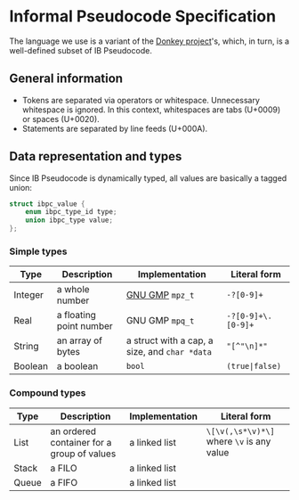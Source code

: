 # Informal Pseudocode Specification

The language we use is a variant of the [Donkey
project](https://github.com/linxuanm/donkey)'s, which, in turn, is a
well-defined subset of IB Pseudocode.

## General information

* Tokens are separated via operators or whitespace. Unnecessary whitespace is
  ignored. In this context, whitespaces are tabs (U+0009) or spaces (U+0020).
* Statements are separated by line feeds (U+000A).

## Data representation and types

Since IB Pseudocode is dynamically typed, all values are basically a tagged
union:
```c
struct ibpc_value {
	enum ibpc_type_id type;
	union ibpc_type value;
};
```

### Simple types

| Type    | Description             | Implementation                                | Literal form       |
| ----    | -----------             | --------------                                | ------------       |
| Integer | a whole number          | [GNU GMP](https://gmplib.org) `mpz_t`         | `-?[0-9]+`         |
| Real    | a floating point number | GNU GMP `mpq_t`                               | `-?[0-9]+\.[0-9]+` |
| String  | an array of bytes       | a struct with a cap, a size, and `char *data` | `"[^"\n]*"`          |
| Boolean | a boolean               | `bool`                                        | <code>(true&vert;false)</code> |

### Compound types

| Type  | Description                                | Implementation        | Literal form                              |
| ----  | -----------                                | --------------        | ------------                              |
| List  | an ordered container for a group of values | a linked list         | `\[\v(,\s*\v)*\]` where `\v` is any value |
| Stack | a FILO                                     | a linked list         |                                           |
| Queue | a FIFO                                     | a linked list         |                                           |

<!-- vim: tw=80 nowrap
-->
